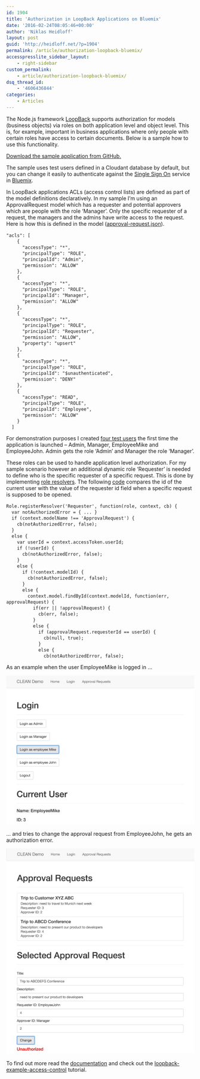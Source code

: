 ```yaml
---
id: 1904
title: 'Authorization in LoopBack Applications on Bluemix'
date: '2016-02-24T08:05:46+00:00'
author: 'Niklas Heidloff'
layout: post
guid: 'http://heidloff.net/?p=1904'
permalink: /article/authorization-loopback-bluemix/
accesspresslite_sidebar_layout:
    - right-sidebar
custom_permalink:
    - article/authorization-loopback-bluemix/
dsq_thread_id:
    - '4606436844'
categories:
    - Articles
---
```


The Node.js framework [LoopBack](http://loopback.io/) supports authorization for models (business objects) via roles on both application level and object level. This is, for example, important in business applications where only people with certain roles have access to certain documents. Below is a sample how to use this functionality.

[Download the sample application from GitHub.](https://github.com/IBM-Bluemix/collaboration)

The sample uses test users defined in a Cloudant database by default, but you can change it easily to authenticate against the [Single Sign On](http://heidloff.net/article/authentication-loopback-bluemix) service in [Bluemix](https://bluemix.net).

In LoopBack applications ACLs (access control lists) are defined as part of the model definitions declaratively. In my sample I’m using an ApprovalRequest model which has a requester and potential approvers which are people with the role ‘Manager’. Only the specific requester of a request, the managers and the admins have write access to the request. Here is how this is defined in the model ([approval-request.json](https://github.com/IBM-Bluemix/collaboration/blob/master/server/common/models/approval-request.json#L39)).

```
"acls": [
    {
      "accessType": "*",
      "principalType": "ROLE",
      "principalId": "Admin",
      "permission": "ALLOW"
    },
    {
      "accessType": "*",
      "principalType": "ROLE",
      "principalId": "Manager",
      "permission": "ALLOW"
    },
    {
      "accessType": "*",
      "principalType": "ROLE",
      "principalId": "Requester",
      "permission": "ALLOW",
      "property": "upsert"
    },
    {
      "accessType": "*",
      "principalType": "ROLE",
      "principalId": "$unauthenticated",
      "permission": "DENY"
    },
    {
      "accessType": "READ",
      "principalType": "ROLE",
      "principalId": "Employee",
      "permission": "ALLOW"
    }
  ]
```

For demonstration purposes I created [four test users](https://github.com/IBM-Bluemix/collaboration/blob/master/server/server/boot/sample-data.js) the first time the application is launched – Admin, Manager, EmployeeMike and EmployeeJohn. Admin gets the role ‘Admin’ and Manager the role ‘Manager’.

These roles can be used to handle application level authorization. For my sample scenario however an additional dynamic role ‘Requester’ is needed to define who is the specific requester of a specific request. This is done by implementing [role resolvers](https://docs.strongloop.com/display/public/LB/Defining+and+using+roles#Definingandusingroles-Dynamicroles). The following [code](https://github.com/IBM-Bluemix/collaboration/blob/master/server/server/boot/requester-resolver.js#L19) compares the id of the current user with the value of the requester id field when a specific request is supposed to be opened.

```
Role.registerResolver('Requester', function(role, context, cb) {
  var notAuthorizedError = { ... }
  if (context.modelName !== 'ApprovalRequest') {
    cb(notAuthorizedError, false);
  }
  else {
    var userId = context.accessToken.userId;
    if (!userId) {
      cb(notAuthorizedError, false);
    }
    else {
      if (!context.modelId) {
        cb(notAuthorizedError, false);
      }
      else {
        context.model.findById(context.modelId, function(err, approvalRequest) {
          if(err || !approvalRequest) {              
            cb(err, false);
          }
          else {
            if (approvalRequest.requesterId == userId) {
              cb(null, true);
            }
            else {
              cb(notAuthorizedError, false);
```

As an example when the user EmployeeMike is logged in …

![image](/assets/img/2016/02/angular-4s.jpg)

… and tries to change the approval request from EmployeeJohn, he gets an authorization error.

![image](/assets/img/2016/02/angular-7s.jpg)

To find out more read the [documentation](https://docs.strongloop.com/display/public/LB/Authentication%2C+authorization%2C+and+permissions) and check out the [loopback-example-access-control](https://github.com/strongloop/loopback-example-access-control) tutorial.